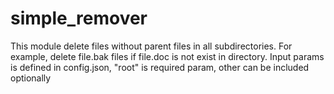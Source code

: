 # simple_remover

This module delete files without parent files in all subdirectories. 
For example, delete file.bak files if file.doc is not exist in directory.
Input params is defined in config.json, "root" is required param, other can be included optionally
